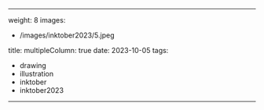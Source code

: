 
---
weight: 8
images:
- /images/inktober2023/5.jpeg

title:
multipleColumn: true
date: 2023-10-05
tags:
- drawing
- illustration
- inktober
- inktober2023
---

